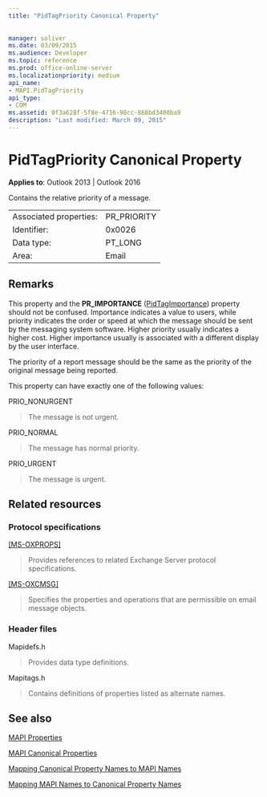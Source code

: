 ```yaml
---
title: "PidTagPriority Canonical Property"
 
 
manager: soliver
ms.date: 03/09/2015
ms.audience: Developer
ms.topic: reference
ms.prod: office-online-server
ms.localizationpriority: medium
api_name:
- MAPI.PidTagPriority
api_type:
- COM
ms.assetid: 0f3a628f-5f8e-4716-98cc-868bd3400ba9
description: "Last modified: March 09, 2015"
---
```


# PidTagPriority Canonical Property

  
  
**Applies to**: Outlook 2013 | Outlook 2016 
  
Contains the relative priority of a message.
  
|||
|:-----|:-----|
|Associated properties:  <br/> |PR_PRIORITY  <br/> |
|Identifier:  <br/> |0x0026  <br/> |
|Data type:  <br/> |PT_LONG  <br/> |
|Area:  <br/> |Email  <br/> |
   
## Remarks

This property and the **PR_IMPORTANCE** ([PidTagImportance](pidtagimportance-canonical-property.md)) property should not be confused. Importance indicates a value to users, while priority indicates the order or speed at which the message should be sent by the messaging system software. Higher priority usually indicates a higher cost. Higher importance usually is associated with a different display by the user interface.
  
The priority of a report message should be the same as the priority of the original message being reported.
  
This property can have exactly one of the following values:
  
PRIO_NONURGENT 
  
> The message is not urgent.
    
PRIO_NORMAL 
  
> The message has normal priority.
    
PRIO_URGENT 
  
> The message is urgent.
    
## Related resources

### Protocol specifications

[[MS-OXPROPS]](https://msdn.microsoft.com/library/f6ab1613-aefe-447d-a49c-18217230b148%28Office.15%29.aspx)
  
> Provides references to related Exchange Server protocol specifications.
    
[[MS-OXCMSG]](https://msdn.microsoft.com/library/7fd7ec40-deec-4c06-9493-1bc06b349682%28Office.15%29.aspx)
  
> Specifies the properties and operations that are permissible on email message objects.
    
### Header files

Mapidefs.h
  
> Provides data type definitions.
    
Mapitags.h
  
> Contains definitions of properties listed as alternate names.
    
## See also



[MAPI Properties](mapi-properties.md)
  
[MAPI Canonical Properties](mapi-canonical-properties.md)
  
[Mapping Canonical Property Names to MAPI Names](mapping-canonical-property-names-to-mapi-names.md)
  
[Mapping MAPI Names to Canonical Property Names](mapping-mapi-names-to-canonical-property-names.md)


